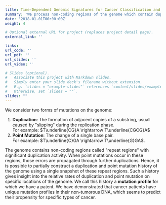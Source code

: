 ```yaml
---
title: Time-Dependent Genomic Signatures for Cancer Classification and Prediction 
summary: 'We process non-coding regions of the genome which contain duplication and mutation signatures. These **mutation profiless** have been shown to be predictive of various forms of cancer.'
date: '2018-01-01T00:00:00Z'
weight: 4

# Optional external URL for project (replaces project detail page).
external_link: ''

links:
url_code: ''
url_pdf: ''
url_slides: ''
url_video: ''

# Slides (optional).
#   Associate this project with Markdown slides.
#   Simply enter your slide deck's filename without extension.
#   E.g. `slides = "example-slides"` references `content/slides/example-slides.md`.
#   Otherwise, set `slides = ""`.
slides: ""
---
```


We consider two forms of mutations on the genome:
1. **Duplication**: The formation of adjacent copies of a substring, usuall caused by "slipping" during the replication phase. <br>For example: $T\underline{CG}A \rightarrow T\underline{CGCG}A$
2. **Point Mutation**: The change of a single base pair. <br>For example: $T\underline{C}GA \rightarrow T\underline{G}GA$.

The genome contains non-coding regions called "repeat regions" with significant duplication activity. When point mutations occur in these regions, those errors are propagated through further duplications. Hence, it is possible to partially construct a duplication and point mutation history of the genome using a single snapshot of these repeat regions. Such a history gives insight into the relative rates of duplication and point mutation on specific locations of the genome. We call this history a **mutation profile** for which we have a patent. We have demonstrated that cancer patients have unique mutation profiles in their non-tumorous DNA, which seems to predict their propensity for specific types of cancer.